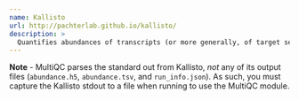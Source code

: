 ```yaml
---
name: Kallisto
url: http://pachterlab.github.io/kallisto/
description: >
  Quantifies abundances of transcripts (or more generally, of target sequences) from RNA-Seq data
---
```


**Note** - MultiQC parses the standard out from Kallisto, _not_ any of its output files
(`abundance.h5`, `abundance.tsv`, and `run_info.json`). As such, you must capture the
Kallisto stdout to a file when running to use the MultiQC module.
